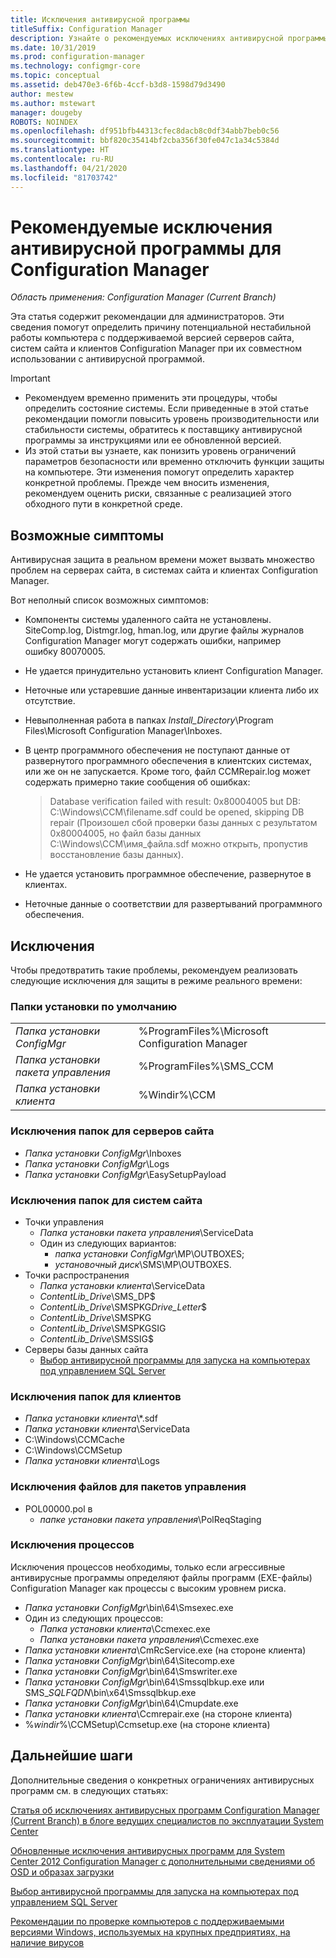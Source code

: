 ```yaml
---
title: Исключения антивирусной программы
titleSuffix: Configuration Manager
description: Узнайте о рекомендуемых исключениях антивирусной программы, которые можно использовать при устранении возможных проблем.
ms.date: 10/31/2019
ms.prod: configuration-manager
ms.technology: configmgr-core
ms.topic: conceptual
ms.assetid: deb470e3-6f6b-4ccf-b3d8-1598d79d3490
author: mestew
ms.author: mstewart
manager: dougeby
ROBOTS: NOINDEX
ms.openlocfilehash: df951bfb44313cfec8dacb8c0df34abb7beb0c56
ms.sourcegitcommit: bbf820c35414bf2cba356f30fe047c1a34c5384d
ms.translationtype: HT
ms.contentlocale: ru-RU
ms.lasthandoff: 04/21/2020
ms.locfileid: "81703742"
---
```

# <a name="recommended-antivirus-exclusions-for-configuration-manager"></a>Рекомендуемые исключения антивирусной программы для Configuration Manager

*Область применения: Configuration Manager (Current Branch)*

Эта статья содержит рекомендации для администраторов. Эти сведения помогут определить причину потенциальной нестабильной работы компьютера с поддерживаемой версией серверов сайта, систем сайта и клиентов Configuration Manager при их совместном использовании с антивирусной программой.

> [!IMPORTANT]
>
> - Рекомендуем временно применить эти процедуры, чтобы определить состояние системы. Если приведенные в этой статье рекомендации помогли повысить уровень производительности или стабильности системы, обратитесь к поставщику антивирусной программы за инструкциями или ее обновленной версией.
> - Из этой статьи вы узнаете, как понизить уровень ограничений параметров безопасности или временно отключить функции защиты на компьютере. Эти изменения помогут определить характер конкретной проблемы. Прежде чем вносить изменения, рекомендуем оценить риски, связанные с реализацией этого обходного пути в конкретной среде.

## <a name="possible-symptoms"></a>Возможные симптомы 

Антивирусная защита в реальном времени может вызвать множество проблем на серверах сайта, в системах сайта и клиентах Configuration Manager.

Вот неполный список возможных симптомов:

- Компоненты системы удаленного сайта не установлены. SiteComp.log, Distmgr.log, hman.log, или другие файлы журналов Configuration Manager могут содержать ошибки, например ошибку 80070005.
- Не удается принудительно установить клиент Configuration Manager.
- Неточные или устаревшие данные инвентаризации клиента либо их отсутствие.
- Невыполненная работа в папках *Install_Directory*\Program Files\Microsoft Configuration Manager\Inboxes.
- В центр программного обеспечения не поступают данные от развернутого программного обеспечения в клиентских системах, или же он не запускается. Кроме того, файл CCMRepair.log может содержать примерно такие сообщения об ошибках:

  > Database verification failed with result: 0x80004005 but DB: C:\Windows\CCM\filename.sdf could be opened, skipping DB repair (Произошел сбой проверки базы данных с результатом 0x80004005, но файл базы данных C:\Windows\CCM\имя_файла.sdf можно открыть, пропустив восстановление базы данных).

- Не удается установить программное обеспечение, развернутое в клиентах.
- Неточные данные о соответствии для развертываний программного обеспечения.

## <a name="exclusions"></a>Исключения

Чтобы предотвратить такие проблемы, рекомендуем реализовать следующие исключения для защиты в режиме реального времени:

### <a name="default-installation-folders"></a>Папки установки по умолчанию

|  |  |
| - | - |
|*Папка установки ConfigMgr*  |  %ProgramFiles%\Microsoft Configuration Manager  |  
|*Папка установки пакета управления*  |%ProgramFiles%\SMS_CCM  |  
|*Папка установки клиента*  |%Windir%\CCM  |  

### <a name="folder-exclusions-for-site-servers"></a>Исключения папок для серверов сайта

- *Папка установки ConfigMgr*\Inboxes
- *Папка установки ConfigMgr*\Logs
- *Папка установки ConfigMgr*\EasySetupPayload

### <a name="folder-exclusions-for-site-systems"></a>Исключения папок для систем сайта

- Точки управления
  - *Папка установки пакета управления*\ServiceData
  - Один из следующих вариантов:
    - *папка установки ConfigMgr*\MP\OUTBOXES;
    - *установочный диск*\SMS\MP\OUTBOXES.
- Точки распространения
  - *Папка установки клиента*\ServiceData
  - *ContentLib_Drive*\SMS_DP$
  - *ContentLib_Drive*\SMSPKG*Drive_Letter*$
  - *ContentLib_Drive*\SMSPKG
  - *ContentLib_Drive*\SMSPKGSIG
  - *ContentLib_Drive*\SMSSIG$
- Серверы базы данных сайта
  - [Выбор антивирусной программы для запуска на компьютерах под управлением SQL Server](https://support.microsoft.com/en-us/help/309422)

### <a name="folder-exclusions-for-clients"></a>Исключения папок для клиентов

- *Папка установки клиента*\\\*.sdf
- *Папка установки клиента*\ServiceData
- C:\Windows\CCMCache
- C:\Windows\CCMSetup
- *Папка установки клиента*\Logs

### <a name="file-exclusions-for-mps"></a>Исключения файлов для пакетов управления

- POL00000.pol в
  - *папке установки пакета управления*\PolReqStaging

### <a name="process-exclusions"></a>Исключения процессов

Исключения процессов необходимы, только если агрессивные антивирусные программы определяют файлы программ (EXE-файлы) Configuration Manager как процессы с высоким уровнем риска.

- *Папка установки ConfigMgr*\bin\64\Smsexec.exe
- Один из следующих процессов:
  - *Папка установки клиента*\Ccmexec.exe
  - *Папка установки пакета управления*\Ccmexec.exe
- *Папка установки клиента*\CmRcService.exe (на стороне клиента)
- *Папка установки ConfigMgr*\bin\64\Sitecomp.exe
- *Папка установки ConfigMgr*\bin\64\Smswriter.exe
- *Папка установки ConfigMgr*\bin\64\Smssqlbkup.exe или SMS_*SQLFQDN*\bin\x64\Smssqlbkup.exe
- *Папка установки ConfigMgr*\bin\64\Cmupdate.exe
- *Папка установки клиента*\Ccmrepair.exe (на стороне клиента)
- %*windir*%\CCMSetup\Ccmsetup.exe (на стороне клиента)

## <a name="next-steps"></a>Дальнейшие шаги

Дополнительные сведения о конкретных ограничениях антивирусных программ см. в следующих статьях:

[Статья об исключениях антивирусных программ Configuration Manager (Current Branch) в блоге ведущих специалистов по эксплуатации System Center](https://blogs.technet.microsoft.com/systemcenterpfe/2017/05/24/configuration-manager-current-branch-antivirus-update/)

[Обновленные исключения антивирусных программ для System Center 2012 Configuration Manager с дополнительными сведениями об OSD и образах загрузки](https://blogs.technet.microsoft.com/systemcenterpfe/2013/01/11/updated-system-center-2012-configuration-manager-antivirus-exclusions-with-more-details-on-osd-and-boot-images-etc/)

[Выбор антивирусной программы для запуска на компьютерах под управлением SQL Server](https://support.microsoft.com/en-us/help/309422/how-to-choose-antivirus-software-to-run-on-computers-that-are-running-sql-server)

[Рекомендации по проверке компьютеров с поддерживаемыми версиями Windows, используемых на крупных предприятиях, на наличие вирусов](https://support.microsoft.com/en-us/help/822158/virus-scanning-recommendations-for-enterprise-computers-that-are-running-currently-supported-versions-of-windows)
